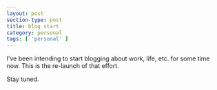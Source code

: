 ```yaml
---
layout: post
section-type: post
title: blog start
category: personal
tags: [ 'personal' ]
---
```


I've been intending to start blogging about work, life, etc. for some time now. This is the re-launch of that effort.

Stay tuned.
